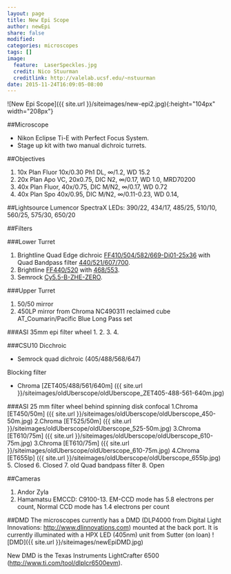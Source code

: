 ```yaml
---
layout: page
title: New Epi Scope
author: newEpi
share: false
modified:
categories: microscopes
tags: []
image:
  feature:  LaserSpeckles.jpg
  credit: Nico Stuurman
  creditlink: http://valelab.ucsf.edu/~nstuurman
date: 2015-11-24T16:09:05-08:00
---
```

![New Epi Scope]({{ site.url }}/siteimages/new-epi2.jpg){:height="104px" width="208px"}


##Microscope 
* Nikon Eclipse Ti-E with Perfect Focus System.  
* Stage up kit with two manual dichroic turrets.  

##Objectives
1. 10x Plan Fluor 10x/0.30 Ph1 DL, &infin;/1.2, WD 15.2
2. 20x Plan Apo VC, 20x0.75, DIC N2, &infin;/0.17, WD 1.0, MRD70200
3. 40x Plan Fluor, 40x/0.75, DIC M/N2, &infin;/0.17, WD 0.72
4. 40x Plan Spo 40x/0.95, DIC M/N2, &infin;/0.11-0.23, WD 0.14, 


##Lightsource
Lumencor SpectraX
LEDs: 390/22, 434/17, 485/25, 510/10, 560/25, 575/30, 650/20

##Filters

###Lower Turret   
1. Brightline Quad Edge dichroic [FF410/504/582/669-Di01-25x36](https://www.semrock.com/FilterDetails.aspx?id=FF410/504/582/669-Di01-25x36) with Quad Bandpass filter [440/521/607/700](https://www.semrock.com/FilterDetails.aspx?id=FF01-440/521/607/700-25).  
2. Brightline [FF440/520](https://www.semrock.com/FilterDetails.aspx?id=FF440/520-Di01-25x36) with  [468/553](https://www.semrock.com/FilterDetails.aspx?id=FF01-468/553-25).  
3. Semrock [Cy5.5-B-ZHE-ZERO](https://www.semrock.com/SetDetails.aspx?id=2774).  

###Upper Turret
1. 50/50 mirror
2. 450LP mirror from Chroma NC490311 reclaimed cube AT_Coumarin/Pacific Blue Long Pass set

###ASI 35mm epi filter wheel
1.
2.
3.
4.

###CSU10
Dicchroic
* Semrock quad dichroic (405/488/568/647)

Blocking filter
* Chroma [ZET405/488/561/640m] ({{ site.url }}/siteimages/oldUberscope/oldUberscope_ZET405-488-561-640m.jpg)

###ASI 25 mm filter wheel behind spinning disk confocal
1.Chroma [ET450/50m] ({{ site.url }}/siteimages/oldUberscope/oldUberscope_450-50m.jpg)
2.Chroma [ET525/50m] ({{ site.url }}/siteimages/oldUberscope/oldUberscope_525-50m.jpg)
3.Chroma [ET610/75m] ({{ site.url }}/siteimages/oldUberscope/oldUberscope_610-75m.jpg)
3.Chroma [ET610/75m] ({{ site.url }}/siteimages/oldUberscope/oldUberscope_610-75m.jpg)
4.Chroma [ET655lp] ({{ site.url }}/siteimages/oldUberscope/oldUberscope_655lp.jpg)
5. Closed
6. Closed
7. old Quad bandpass filter
8. Open

##Cameras
1. Andor Zyla
2. Hamamatsu EMCCD: C9100-13.  EM-CCD mode has 5.8 electrons per count, Normal CCD mode has 1.4 electrons per count

##DMD
The microscopes currently has a DMD (DLP4000 from Digital Light Innovations: http://www.dlinnovations.com) mounted at the back port. It is currently illuminated with a HPX LED (405nm) unit from Sutter (on loan) 
![DMD]({{ site.url }}/siteimages/newEpiDMD.jpg)


New DMD is the Texas Instruments LightCrafter 6500 (http://www.ti.com/tool/dlplcr6500evm).
